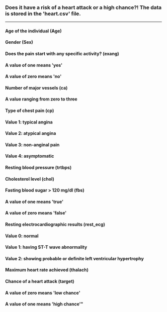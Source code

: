 ### Does it have a risk of a heart attack or a high chance?! The data is stored in the 'heart.csv' file.
***
#### Age of the individual (Age)
#### Gender (Sex)
#### Does the pain start with any specific activity? (exang)
#### A value of one means 'yes'
#### A value of zero means 'no'
#### Number of major vessels (ca)
#### A value ranging from zero to three
#### Type of chest pain (cp)
#### Value 1: typical angina
#### Value 2: atypical angina
#### Value 3: non-anginal pain
#### Value 4: asymptomatic
#### Resting blood pressure (trtbps)
#### Cholesterol level (chol)
#### Fasting blood sugar > 120 mg/dl (fbs)
#### A value of one means 'true'
#### A value of zero means 'false'
#### Resting electrocardiographic results (rest_ecg)
#### Value 0: normal
#### Value 1: having ST-T wave abnormality
#### Value 2: showing probable or definite left ventricular hypertrophy
#### Maximum heart rate achieved (thalach)
#### Chance of a heart attack (target)
#### A value of zero means 'low chance'
#### A value of one means 'high chance'"






